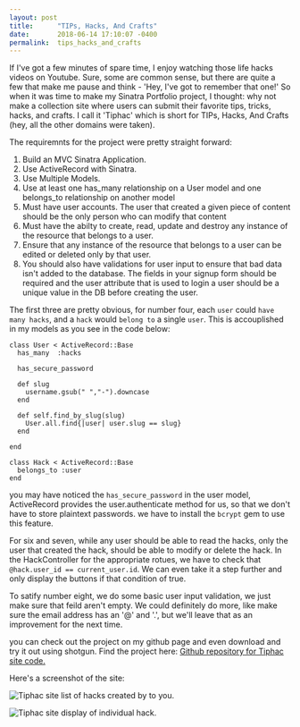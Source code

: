 ```yaml
---
layout: post
title:      "TIPs, Hacks, And Crafts"
date:       2018-06-14 17:10:07 -0400
permalink:  tips_hacks_and_crafts
---
```



If I've got a few minutes of spare time, I enjoy watching those life hacks videos on Youtube. Sure, some are common sense, but there are quite a few that make me pause and think - 'Hey, I've got to remember that one!' So when it was time to make my Sinatra Portfolio project, I thought: why not make a collection site where users can submit their favorite tips, tricks, hacks, and crafts. I call it 'Tiphac' which is short for TIPs, Hacks, And Crafts (hey, all the other domains were taken).

The requiremnts for the project were pretty straight forward:

1. Build an MVC Sinatra Application.
2. Use ActiveRecord with Sinatra.
3. Use Multiple Models.
4. Use at least one has_many relationship on a User model and one belongs_to relationship on another model
5. Must have user accounts. The user that created a given piece of content should be the only person who can modify that content
6. Must have the abilty to create, read, update and destroy any instance of the resource that belongs to a user.
7. Ensure that any instance of the resource that belongs to a user can be edited or deleted only by that user.
8. You should also have validations for user input to ensure that bad data isn't added to the database. The fields in your signup form should be required and the user attribute that is used to login a user should be a unique value in the DB before creating the user.

The first three are pretty obvious, for number four, each `user` could `have many hacks`, and a `hack` would `belong to` a single `user`. This is accouplished in my models as you see in the code below:

```
class User < ActiveRecord::Base
  has_many  :hacks

  has_secure_password

  def slug
    username.gsub(" ","-").downcase
  end

  def self.find_by_slug(slug)
    User.all.find{|user| user.slug == slug}
  end

end
```


```
class Hack < ActiveRecord::Base
  belongs_to :user
end
```

you may have noticed the `has_secure_password` in the user model, ActiveRecord provides the user.authenticate method for us, so that we don't have to store plaintext passwords. we have to install the `bcrypt` gem to use this feature. 

For six and seven, while any user should be able to read the hacks, only the user that created the hack, should be able to modify or delete the hack. In the HackController for the appropriate rotues, we have to check that `@hack.user_id == current_user.id`. We can  even take it a step further and only display the buttons if that condition of true.

To satify number eight, we do some basic user input validation, we just make sure that feild aren't empty. We could definitely do more, like make sure the email address has an '@' and '.', but  we'll leave that as an improvement for the next time.

you can check out the project on my github page and even download and try it out using shotgun. Find the project here:
[Github repository for Tiphac site code.](https://github.com/dapawn/sinatra-cms-app-assessment-cb-000)

Here's a screenshot of the site:

![Tiphac site list of hacks created by to you.](https://dapawn.github.io/img/tiphac_yours.jpg)


![Tiphac site display of individual hack.](https://dapawn.github.io/img/tiphac_yours.jpg)

